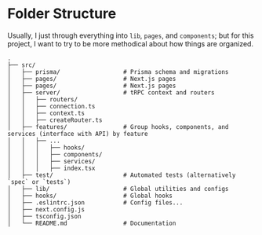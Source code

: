 # Folder Structure

Usually, I just through everything into `lib`, `pages`, and `components`; but for this project, I want to try to be more methodical about how things are organized.

```
.
├── src/
│   ├── prisma/                  # Prisma schema and migrations
│   ├── pages/                   # Next.js pages
│   ├── pages/                   # Next.js pages
│   ├── server/                  # tRPC context and routers
│   │   ├── routers/
│   │   ├── connection.ts
│   │   ├── context.ts
│   │   ├── createRouter.ts
│   ├── features/                # Group hooks, components, and services (interface with API) by feature
│   │   ├── ...
│   │   │   ├── hooks/
│   │   │   ├── components/
│   │   │   ├── services/
│   │   │   ├── index.tsx
│   ├── test/                    # Automated tests (alternatively `spec` or `tests`)
│   ├── lib/                     # Global utilities and configs
│   ├── hooks/                   # Global hooks
│   ├── .eslintrc.json           # Config files...
│   ├── next.config.js
│   ├── tsconfig.json
│   └── README.md                # Documentation
```
